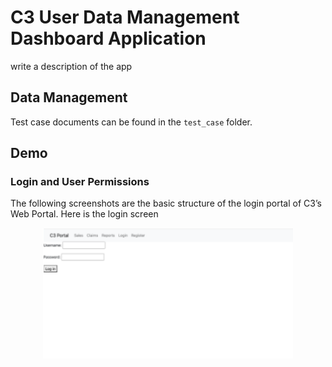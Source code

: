 # C3 User Data Management Dashboard Application

write a description of the app

## Data Management

Test case documents can be found in the `test_case` folder.

## Demo
### Login and User Permissions
The following screenshots are the basic structure of the login portal of C3’s Web Portal.
Here is the login screen
<p align="center">
   <img src="./images/login_screen.png" width="400" align="center">
</p>
